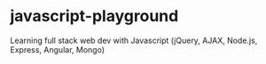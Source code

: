 # javascript-playground
Learning full stack web dev with Javascript (jQuery, AJAX, Node.js, Express, Angular, Mongo)

